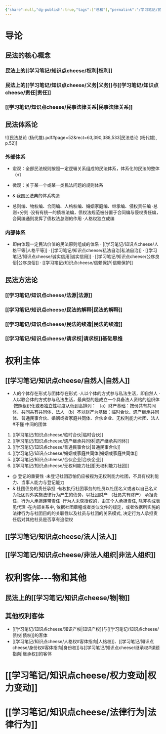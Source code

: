 ```yaml
---
{"share":null,"dg-publish":true,"tags":["总和"],"permalink":"/学习笔记/民法总论/民总袋熊/","dgPassFrontmatter":true}
---
```



# 导论
## 民法的核心概念
### 民法上的[[学习笔记/知识点cheese/权利\|权利]]

### 民法上的[[学习笔记/知识点cheese/义务\|义务]]与[[学习笔记/知识点cheese/责任\|责任]]

### [[学习笔记/知识点cheese/民事法律关系\|民事法律关系]]
## 民法体系论
![[民法总论 (杨代雄).pdf#page=52&rect=63,390,388,533|民法总论 (杨代雄), p.52]]
### 外部体系
- 宏观：全部民法规则按照一定逻辑关系组成的民法体系，体系化的民法的整体（√）
- 微观：关于某一个或某一类民法问题的规则体系

- & 我国民法典的体系构造
- 总则编、物权编、合同编、人格权编、婚姻家庭编、继承编、侵权责任编
·总则+分则
·没有有统一的债权法编，债权法规范被分置于合同编与侵权责任编，合同编通则发挥了债权法总则的作用
·人格权独立成编

### 内部体系
- 即由体现一定民法价值的民法原则组成的体系
· [[学习笔记/知识点cheese/人格平等\|人格平等]]
· [[学习笔记/知识点cheese/私法自治\|私法自治]]
· [[学习笔记/知识点cheese/诚实信用\|诚实信用]]
· [[学习笔记/知识点cheese/公序良俗\|公序良俗]]
· [[学习笔记/知识点cheese/信赖保护\|信赖保护]]
## 民法方法论
### [[学习笔记/知识点cheese/法源\|法源]]
### [[学习笔记/知识点cheese/民法的解释\|民法的解释]]
### [[学习笔记/知识点cheese/民法的续造\|民法的续造]]
### [[学习笔记/知识点cheese/请求权\|请求权]]基础思维
# 权利主体
## [[学习笔记/知识点cheese/自然人\|自然人]]
- 人的个体存在形式与团体存在形式
·人以个体的方式参与私法生活，即自然人
·人以联合体的方式参与私法生活，最典型的是成立一个具备法人资格的组织体
·按照组织化或者独立性程度从低到高排列：
（a）财产基础：按份共有共同体、共同共有共同体、法人
（b）不以财产为基础：临时合伙、遗产继承共同体、普通民事合伙、婚姻或者家庭共同体、合伙企业、无权利能力社团、法人 #不懂
中间的团体
1. [[学习笔记/知识点cheese/临时合伙\|临时合伙]]
2. [[学习笔记/知识点cheese/遗产继承共同体\|遗产继承共同体]]
3. [[学习笔记/知识点cheese/普通民事合伙\|普通民事合伙]]
4. [[学习笔记/知识点cheese/婚姻或家庭共同体\|婚姻或家庭共同体]]
5. [[学习笔记/知识点cheese/合伙企业\|合伙企业]]
6. [[学习笔记/知识点cheese/无权利能力社团\|无权利能力社团]]
- @ 登记的重要性
·未登记社团恐怕仍应被视为无权利能力社团，不具有权利能力、当事人能力与登记能力
- & 社团债务的责任承担
·有权执行社团事务的社员以社团名义或者以自己名义为社团对外实施法律行为产生的债务，以社团财产 （社员共有财产） 承担责任，行为人承担连带责任
·行为人未获授权的，由其个人承担责任, 除非构成表见代理
·在内部关系中, 依据社团章程或者类似文件的规定，或者依据所实施的法律行为与社团目的的关联性以及社员与社团的关系模式, 决定行为人承担责任后对其他社员是否享有追偿权
## [[学习笔记/知识点cheese/法人\|法人]]
## [[学习笔记/知识点cheese/非法人组织\|非法人组织]]

# 权利客体---物和其他
## 民法上的[[学习笔记/知识点cheese/物\|物]]

## 其他权利客体
- [[学习笔记/知识点cheese/知识产权\|知识产权]]与[[学习笔记/知识点cheese/债权\|债权]]的客体 
- [[学习笔记/知识点cheese/人格权#客体指向\|人格权]]、[[学习笔记/知识点cheese/身份权#客体指向\|身份权]]与[[学习笔记/知识点cheese/继承权#课题指向\|继承权]]的客体
# [[学习笔记/知识点cheese/权力变动\|权力变动]]
# [[学习笔记/知识点cheese/法律行为\|法律行为]]
